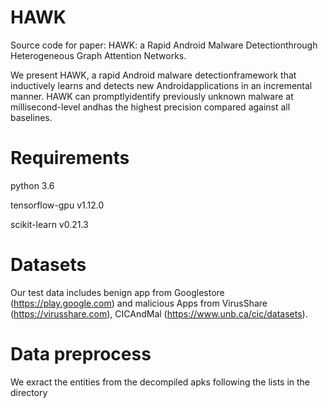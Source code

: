 # HAWK
Source code for paper: HAWK: a Rapid Android Malware Detectionthrough Heterogeneous Graph Attention Networks. 

We present HAWK, a rapid Android malware detectionframework that inductively learns and detects new Androidapplications in an incremental manner.  HAWK can promptlyidentify  previously unknown malware at millisecond-level andhas the highest precision compared against all baselines.

# Requirements
python 3.6

tensorflow-gpu v1.12.0 

scikit-learn  v0.21.3

# Datasets
Our test data includes benign app from Googlestore (https://play.google.com) and malicious Apps from VirusShare (https://virusshare.com),  CICAndMal (https://www.unb.ca/cic/datasets).


# Data preprocess
We exract the entities from the decompiled apks following the lists in the directory 
